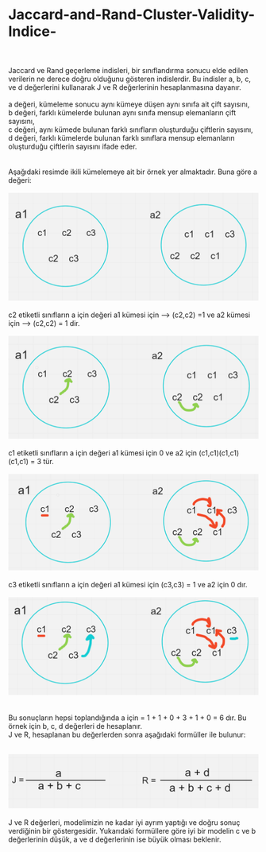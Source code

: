 # Jaccard-and-Rand-Cluster-Validity-Indice-

<br><br>Jaccard ve Rand geçerleme indisleri, bir sınıflandırma sonucu elde edilen verilerin ne derece doğru olduğunu gösteren indislerdir. Bu indisler a, b, c, ve d değerlerini kullanarak J ve R değerlerinin hesaplanmasına dayanır. <br><br> a değeri, kümeleme sonucu aynı kümeye düşen aynı sınıfa ait çift sayısını,<br> b değeri, farklı kümelerde bulunan aynı sınıfa mensup elemanların çift sayısını, <br> c değeri, aynı kümede bulunan farklı sınıfların oluşturduğu çiftlerin sayısını, <br> d değeri, farklı kümelerde bulunan farklı sınıflara mensup elemanların oluşturduğu çiftlerin sayısını ifade eder. <br><br><br>
Aşağıdaki resimde ikili kümelemeye ait bir örnek yer almaktadır. Buna göre a değeri: <br><br>
![ilk](https://github.com/SeymaAtmaca/Jaccard-and-Rand-Cluster-Validity-Indice-/blob/main/images/ilk.png) <br><br>
c2 etiketli sınıfların a için değeri a1 kümesi için --> (c2,c2) =1 ve a2 kümesi için --> (c2,c2) = 1 dir. <br><br>
![c2](https://github.com/SeymaAtmaca/Jaccard-and-Rand-Cluster-Validity-Indice-/blob/main/images/c2.png) <br><br>
c1 etiketli sınıfların a için değeri a1 kümesi için 0 ve a2 için (c1,c1)(c1,c1)(c1,c1) = 3 tür. <br><br>
![c1](https://github.com/SeymaAtmaca/Jaccard-and-Rand-Cluster-Validity-Indice-/blob/main/images/c1.png) <br><br>
c3 etiketli sınıfların a için değeri a1 kümesi için (c3,c3) = 1 ve a2 için 0 dır. <br><br>
![c3](https://github.com/SeymaAtmaca/Jaccard-and-Rand-Cluster-Validity-Indice-/blob/main/images/c3.png) <br><br><br> Bu sonuçların hepsi toplandığında a için = 1 + 1 + 0 + 3 + 1 + 0 = 6 dır. Bu örnek için b, c, d değerleri de hesaplanır. <br> J ve R, hesaplanan bu değerlerden sonra aşağıdaki formüller ile bulunur: <br><br>

![j ve R ](https://github.com/SeymaAtmaca/Jaccard-and-Rand-Cluster-Validity-Indice-/blob/main/images/J%20R.png)<br><br> J ve R değerleri, modelimizin ne kadar iyi ayrım yaptığı ve doğru sonuç verdiğinin bir göstergesidir. Yukarıdaki formüllere göre iyi bir modelin c ve b değerlerinin düşük, a ve d değerlerinin ise büyük olması beklenir. 
